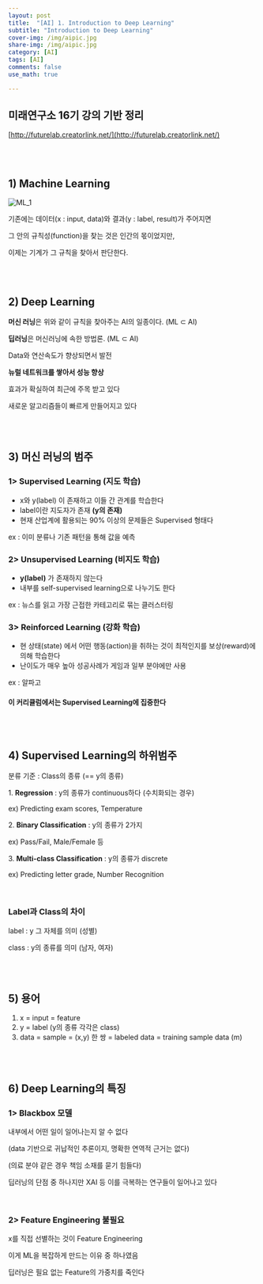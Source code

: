 ```yaml
---
layout: post
title:  "[AI] 1. Introduction to Deep Learning"
subtitle: "Introduction to Deep Learning"
cover-img: /img/aipic.jpg
share-img: /img/aipic.jpg
category: [AI]
tags: [AI]
comments: false
use_math: true

---
```


## 미래연구소 16기 강의 기반 정리

[http://futurelab.creatorlink.net/](http://futurelab.creatorlink.net/)


<br />
<br />

## 1) Machine Learning

![ML_1](https://user-images.githubusercontent.com/86182583/125376237-8f77fd00-e3c5-11eb-8369-41852c60ff07.PNG)

기존에는 데이터(x : input, data)와 결과(y : label, result)가 주어지면

그 안의 규칙성(function)을 찾는 것은 인간의 몫이었지만,

이제는 기계가 그 규칙을 찾아서 판단한다.

<br />
<br />

## 2) Deep Learning

**머신 러닝**은 위와 같이 규칙을 찾아주는 AI의 일종이다. (ML ⊂ AI)

**딥러닝**은 머신러닝에 속한 방법론. (ML ⊂ AI)

Data와 연산속도가 향상되면서 발전

**뉴럴 네트워크를 쌓아서 성능 향상**

효과가 확실하여 최근에 주목 받고 있다

새로운 알고리즘들이 빠르게 만들어지고 있다

<br />
<br />

## 3) 머신 러닝의 범주

### 1> Supervised Learning (지도 학습)
* x와 y(label) 이 존재하고 이들 간 관계를 학습한다
* label이란 지도자가 존재 **(y의 존재)**
* 현재 산업계에 활용되는 90% 이상의 문제들은 Supervised 형태다

ex : 이미 분류나 기존 패턴을 통해 값을 예측

### 2> Unsupervised Learning (비지도 학습)
* **y(label)** 가 존재하지 않는다
* 내부를 self-supervised learning으로 나누기도 한다

ex : 뉴스를 읽고 가장 근접한 카테고리로 묶는 클러스터링

### 3> Reinforced Learning (강화 학습)
* 현 상태(state) 에서 어떤 행동(action)을 취하는 것이 최적인지를 보상(reward)에 의해 학습한다
* 난이도가 매우 높아 성공사례가 게임과 일부 분야에만 사용

ex : 알파고

#### 이 커리큘럼에서는 Supervised Learning에 집중한다

<br />
<br />

## 4) Supervised Learning의 하위범주

분류 기준 : Class의 종류 (== y의 종류)

1\. **Regression** : y의 종류가 continuous하다 (수치화되는 경우)

  ex) Predicting exam scores, Temperature

2\. **Binary Classification** : y의 종류가 2가지

  ex) Pass/Fail, Male/Female 등

3\. **Multi-class Classification** : y의 종류가 discrete

  ex) Predicting letter grade, Number Recognition

<br />

### Label과 Class의 차이

label : y 그 자체를 의미 (성별)

class : y의 종류를 의미 (남자, 여자)

<br />
<br />

## 5) 용어
1. x = input = feature
2. y = label (y의 종류 각각은 class)
3. data = sample = (x,y) 한 쌍 = labeled data = training sample data (m)

<br />
<br />

## 6) Deep Learning의 **특징**

### 1> Blackbox 모델

내부에서 어떤 일이 일어나는지 알 수 없다

(data 기반으로 귀납적인 추론이지, 명확한 연역적 근거는 없다)

(의료 분야 같은 경우 책임 소재를 묻기 힘들다)

딥러닝의 단점 중 하나지만 XAI 등 이를 극복하는 연구들이 일어나고 있다

<br />

### 2> Feature Engineering 불필요

 x를 직접 선별하는 것이 Feature Engineering

 이게 ML을 복잡하게 만드는 이유 중 하나였음

 딥러닝은 필요 없는 Feature의 가중치를 죽인다

 <br />
